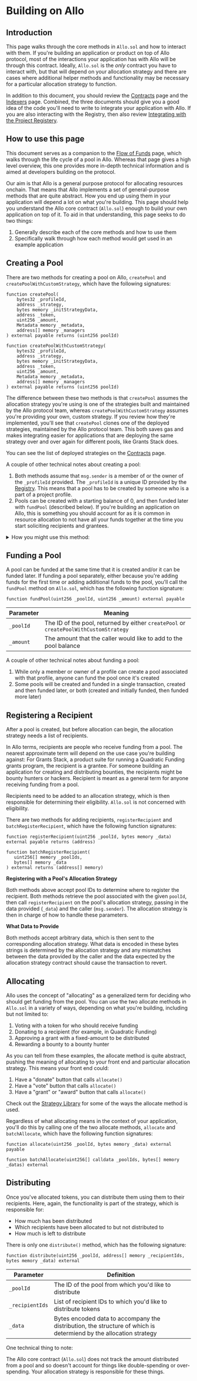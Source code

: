 # Building on Allo

## Introduction

This page walks through the core methods in `Allo.sol` and how to interact with
them. If you're building an application or product on top of Allo protocol, most
of the interactions your application has with Allo will be through this
contract. Ideally, `Allo.sol` is the *only* contract you have to interact with,
but that will depend on your allocation strategy and there are cases where
additional helper methods and functionality may be necessary for a particular
allocation strategy to function.

In addition to this document, you should review the
[Contracts](/overview/contracts) page and the [Indexers](/overview/indexers)
page. Combined, the three documents should give you a good idea of the code
you'll need to write to integrate your application with Allo. If you are also
interacting with the Registry, then also review [Integrating with the Project
Registery](/project-registry/integrating-with-the-project-registry).

## How to use this page

This document serves as a companion to the [Flow of Funds](/allo/flow-of-funds)
page, which walks through the life cycle of a pool in Allo. Whereas that page
gives a high level overview, this one provides more in-depth technical
information and is aimed at developers building on the protocol.

Our aim is that Allo is a general purpose protocol for allocating resources
onchain. That means that Allo implements a set of general-purpose methods that
are quite abstract. How you end up using them in your application will depend
a lot on what you're building. This page should help you understand the Allo
core contract (`Allo.sol`) enough to build your own application on top of it. To
aid in that understanding, this page seeks to do two things:

1. Generally describe each of the core methods and how to use them
2. Specifically walk through how each method would get used in an example
   application

## Creating a Pool

There are two methods for creating a pool on Allo, `createPool` and
`createPoolWithCustomStrategy`, which have the following signatures:

```solidity
function createPool(
    bytes32 _profileId,
    address _strategy,
    bytes memory _initStrategyData,
    address _token,
    uint256 _amount,
    Metadata memory _metadata,
    address[] memory _managers
) external payable returns (uint256 poolId)
```

```solidity
function createPoolWithCustomStrategy(
    bytes32 _profileId,
    address _strategy,
    bytes memory _initStrategyData,
    address _token,
    uint256 _amount,
    Metadata memory _metadata,
    address[] memory _managers
) external payable returns (uint256 poolId)
```

The difference between these two methods is that `createPool` assumes the
allocation strategy you're using is one of the strategies built and maintained
by the Allo protocol team, whereas `createPoolWithCustomStrategy` assumes you're
providing your own, custom strategy. If you review how they're implemented,
you'll see that `createPool` clones one of the deployed strategies, maintained
by the Allo protocol team. This both saves gas and makes integrating easier for
applications that are deploying the same strategy over and over again for
different pools, like Grants Stack does.

You can see the list of deployed strategies on the
[Contracts](/overview/contracts) page.

A couple of other technical notes about creating a pool:

1. Both methods assume that `msg.sender` is a member of or the owner of the
   `_profileId` provided. The `_profileId` is a unique ID provided by the
   [Registry](/project-registry). This means that a pool has to be created by
   someone who is a part of a project profile.
2. Pools can be created with a starting balance of 0, and then funded later with
   `fundPool` (described below). If you're building an application on Allo, this
   is something you should account for as it is common in resource allocation to
   not have all your funds together at the time you start soliciting recipients
   and grantees.

<details>
  <summary>How you might use this method:</summary>

  **Direct Grants Application**

  Let's say you're building an application that would allow a grants committee to
  distribute pools of funding from their community's treasury. In this example,
  you'd need to write a custom strategy and deploy it for each grants committee
  created in your application. When the committee "signs up" for your application,
  they'd create a profile in the [Registry](/project-registry) for their grants
  committee. You'd then implement a process for them to create a pool using
  `createPoolWithCustomStrategy`. Their community's governance system would fund
  the pool by passing a proposal that cases `fundPool`.
</details>

## Funding a Pool

A pool can be funded at the same time that it is created and/or it can be funded
later. If funding a pool separately, either because you're adding funds for the
first time or adding additional funds to the pool, you'll call the `fundPool`
method on `Allo.sol`, which has the following function signature:

```solidity
function fundPool(uint256 _poolId, uint256 _amount) external payable
```
| Parameter | Meaning |
| --- | --- |
| `_poolId`  | The ID of the pool, returned by either `createPool` or `createPoolWithCustomStrategy` |
| `_amount` | The amount that the caller would like to add to the pool balance |

A couple of other technical notes about funding a pool:

1. While only a member or owner of a profile can create a pool associated with
   that profile, anyone can fund the pool once it's created
2. Some pools will be created and funded in a single transaction, created and
   then funded later, or both (created and initially funded, then funded more
   later)

## Registering a Recipient

After a pool is created, but before allocation can begin, the allocation
strategy needs a list of recipients.

In Allo terms, recipients are people who receive funding from a pool. The
nearest approximate term will depend on the use case you're building against:
For Grants Stack, a product suite for running a Quadratic Funding grants
program, the recipient is a grantee. For someone building an application for
creating and distributing bounties, the recipients might be bounty hunters or
hackers. Recipient is meant as a general term for anyone receiving funding from
a pool.

Recipients need to be added to an allocation strategy, which is then responsible
for determining their eligibility. `Allo.sol` is not concerned with eligibility.

There are two methods for adding recipients, `registerRecipient` and
`batchRegisterRecipient`, which have the following function signatures:

```solidity
function registerRecipient(uint256 _poolId, bytes memory _data) external payable returns (address)
```
```solidity
function batchRegisterRecipient(
   uint256[] memory _poolIds,
   bytes[] memory _data
) external returns (address[] memory)
```

**Registering with a Pool's Allocation Strategy**

Both methods above accept pool IDs to determine where to register the recipient.
Both methods retrieve the pool associated with the given `poolId`, then call
`registerRecipient` on the pool's allocation strategy, passing in the data
provided (`_data`) and the caller (`msg.sender`). The allocation strategy is
then in charge of how to handle these parameters.

**What Data to Provide**

Both methods accept arbitrary data, which is then sent to the corresponding
allocation strategy. What data is encoded in these bytes strings is determined
by the allocation strategy and any mismatches between the data provided by the
caller and the data expected by the allocation strategy contract should cause
the transaction to revert.

## Allocating

Allo uses the concept of "allocating" as a generalized term for deciding who
should get funding from the pool. You can use the two allocate methods in
`Allo.sol` in a variety of ways, depending on what you're building, including
but not limited to:

1. Voting with a token for who should receive funding
2. Donating to a recipient (for example, in Quadratic Funding)
3. Approving a grant with a fixed-amount to be distributed
4. Rewarding a bounty to a bounty hunter

As you can tell from these examples, the allocate method is quite abstract,
pushing the meaning of allocating to your front end and particular allocation
strategy. This means your front end could:

1. Have a "donate" button that calls `allocate()`
2. Have a "vote" button that calls `allocate()`
3. Have a "grant" or "award" button that calls `allocate()`

Check out the [Strategy Library](/strategies/library) for some of the ways the
allocate method is used.

Regardless of what allocating means in the context of your application, you'll
do this by calling one of the two allocate methods, `allocate` and
`batchAllocate`, which have the following function signatures:

```solidity
function allocate(uint256 _poolId, bytes memory _data) external payable
```
```solidity
function batchAllocate(uint256[] calldata _poolIds, bytes[] memory _datas) external
```

## Distributing

Once you've allocated tokens, you can distribute them using them to their
recipients. Here, again, the functionality is part of the strategy, which is
responsible for:

* How much has been distributed
* Which recipients have been allocated to but not distributed to
* How much is left to distribute

There is only one `distribute()` method, which has the following signature:

```solidity
function distribute(uint256 _poolId, address[] memory _recipientIds, bytes memory _data) external
```

| Parameter | Definition |
| ---  | ---  |
| `_poolId`  | The ID of the pool from which you'd like to distribute  |
| `_recipientIds`  | List of recipient IDs to which you'd like to distribute tokens  |
| `_data`  | Bytes encoded data to accompany the distribution, the structure of which is determiend by the allocation strategy |

One technical thing to note:

The Allo core contract (`Allo.sol`) does not track the amount distributed from
a pool and so doesn't account for things like double-spending or over-spending.
Your allocation strategy is responsible for these things.
